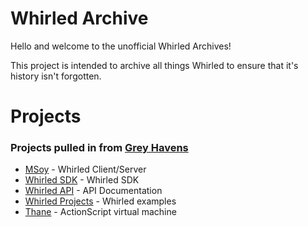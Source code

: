 Whirled Archive
===============

Hello and welcome to the unofficial Whirled Archives!

This project is intended to archive all things Whirled to ensure that it's history isn't forgotten.

Projects
========

### Projects pulled in from [Grey Havens](https://github.com/greyhavens)
* [MSoy](https://github.com/Whirled-Archives/msoy) - Whirled Client/Server
* [Whirled SDK](https://github.com/Whirled-Archives/whirled-sdk) - Whirled SDK
* [Whirled API](https://github.com/Whirled-Archives/whirled-api) - API Documentation
* [Whirled Projects](https://github.com/Whirled-Archives/whirled-projects) - Whirled examples
* [Thane](https://github.com/Whirled-Archives/thane) - ActionScript virtual machine

